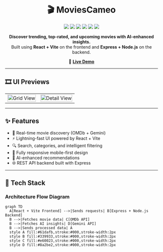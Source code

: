 <h1 align="center">   🎬 MoviesCameo </h1>  
<p align="center">   
  <img src="https://img.shields.io/badge/React-%2361DAFB.svg?style=for-the-badge&logo=react&logoColor=black" />   
  <img src="https://img.shields.io/badge/Vite-%23646CFF.svg?style=for-the-badge&logo=vite&logoColor=white" />   
  <img src="https://img.shields.io/badge/Node.js-%23339933.svg?style=for-the-badge&logo=node.js&logoColor=white" />   
  <img src="https://img.shields.io/badge/Express.js-%23000000.svg?style=for-the-badge&logo=express&logoColor=white" />   
  <img src="https://img.shields.io/badge/OMDb_API-red?style=for-the-badge" />   
  <img src="https://img.shields.io/badge/Gemini_API-blueviolet?style=for-the-badge" /> 
</p>  

<p align="center">   
  <strong>Discover trending, top-rated, and upcoming movies with AI-enhanced insights.</strong><br/>   
  Built using <b>React + Vite</b> on the frontend and <b>Express + Node.js</b> on the backend. 
</p>  

<p align="center">   
  🔗 <a href="https://moviesfront-q1wi.onrender.com" target="_blank"><strong>Live Demo</strong></a> 
</p>  

---   

## 🎞️ UI Previews  

<table>   
  <tr>     
    <td>       
      <img src="https://i.postimg.cc/9FCJP7ZZ/Screenshot-2025-06-17-001708.png" alt="Grid View" width="100%" />     
    </td>     
    <td>       
      <img src="https://i.postimg.cc/9QSdkRRx/Screenshot-2025-06-17-002012.png" alt="Detail View" width="100%" />     
    </td>   
  </tr> 
</table>   

---  

## ✨ Features  
- 🎥 Real-time movie discovery (OMDb + Gemini)  
- ⚡ Lightning-fast UI powered by React + Vite  
- 🔍 Search, categories, and intelligent filtering  
- 📱 Fully responsive mobile-first design  
- 🧠 AI-enhanced recommendations  
- 🌐 REST API backend built with Express  

---  

## 🔧 Tech Stack  

### Architecture Flow Diagram

```mermaid
graph TD
  A[React + Vite Frontend] -->|Sends requests| B[Express + Node.js Backend]
  B -->|Fetches movie data| C[OMDb API]
  B -->|Fetches AI insights| D[Gemini API]
  B -->|Sends processed data| A
  style A fill:#61dafb,stroke:#000,stroke-width:2px
  style B fill:#339933,stroke:#000,stroke-width:2px
  style C fill:#e60023,stroke:#000,stroke-width:2px
  style D fill:#8a2be2,stroke:#000,stroke-width:2px
